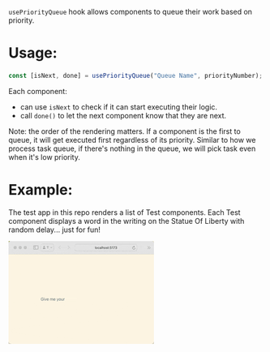 `usePriorityQueue` hook allows components to queue their work based on priority.

# Usage:

```js
const [isNext, done] = usePriorityQueue("Queue Name", priorityNumber);
```

Each component:

- can use `isNext` to check if it can start executing their logic.
- call `done()` to let the next component know that they are next.

Note: the order of the rendering matters. If a component is the first to queue, it will get executed first regardless of its priority. Similar to how we process task queue, if there's nothing in the queue, we will pick task even when it's low priority.

# Example:

The test app in this repo renders a list of Test components.
Each Test component displays a word in the writing on the Statue Of Liberty with random delay... just for fun!

![Give me your tired your poor!](./test.gif)
